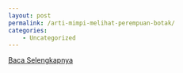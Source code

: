 ```yaml
---
layout: post
permalink: /arti-mimpi-melihat-perempuan-botak/
categories:
    - Uncategorized
---
```


[Baca Selengkapnya](/10)